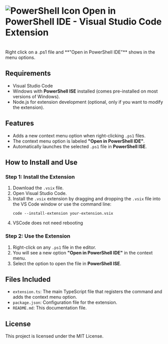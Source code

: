 # ![PowerShell Icon](./icon.ico) Open in PowerShell IDE - Visual Studio Code Extension



<br/>
Right click on a .ps1 file and **"Open in PowerShell IDE"** shows in the menu options.
 

## Requirements
- Visual Studio Code
- Windows with **PowerShell ISE** installed (comes pre-installed on most versions of Windows).
- Node.js for extension development (optional, only if you want to modify the extension).

## Features
- Adds a new context menu option when right-clicking `.ps1` files.
- The context menu option is labeled **"Open in PowerShell IDE"**.
- Automatically launches the selected `.ps1` file in **PowerShell ISE**.

## How to Install and Use

### Step 1: Install the Extension
1. Download the `.vsix` file.
2. Open Visual Studio Code.
3. Install the `.vsix` extension by dragging and dropping the `.vsix` file into the VS Code window or use the command line:
   ```
   code --install-extension your-extension.vsix
   ```
4. VSCode does not need rebooting

### Step 2: Use the Extension
1. Right-click on any `.ps1` file in the editor.
2. You will see a new option **"Open in PowerShell IDE"** in the context menu.
3. Select the option to open the file in **PowerShell ISE**.

## Files Included
- `extension.ts`: The main TypeScript file that registers the command and adds the context menu option.
- `package.json`: Configuration file for the extension.
- `README.md`: This documentation file.


## License

This project is licensed under the MIT License.

